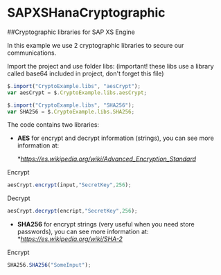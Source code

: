 # SAPXSHanaCryptographic
##Cryptographic libraries for SAP XS Engine 

In this example we use 2 cryptographic libraries to secure our communications.

Import the project and use folder libs: (important! these libs use a library called base64  included in project, don't forget this file)
```javascript
$.import("CryptoExample.libs", "aesCrypt");
var aesCrypt = $.CryptoExample.libs.aesCrypt;

$.import("CryptoExample.libs", "SHA256");
var SHA256 = $.CryptoExample.libs.SHA256;
```	

The code contains two libraries:
- __AES__ for encrypt and decrypt information (strings), you can see more information at:

	*_https://es.wikipedia.org/wiki/Advanced_Encryption_Standard_
	
Encrypt
```javascript
aesCrypt.encrypt(input,"SecretKey",256);
```	

Decrypt
```javascript
aesCrypt.decrypt(encript,"SecretKey",256);
```	
 
 
- __SHA256__ for encrypt strings (very useful when you need store passwords), you can see more information at:
	*_https://es.wikipedia.org/wiki/SHA-2_
 
Encrypt
```javascript
SHA256.SHA256("SomeInput");
```